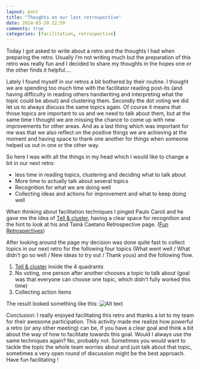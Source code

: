 ```yaml
---
layout: post
title: "Thoughts on our last retrospective"
date: 2014-03-20 22:59
comments: true
categories: [facilitation, retrospective]
---
```


Today I got asked to write about a retro and the thoughts I had when preparing the retro. Usually I’m not writing much but the preparation of this retro was really fun and I decided to share my thoughts in the hopes one or the other finds it helpful….

Lately I found myself in our retros a bit bothered by their routine. I thought we are spending too much time with the facilitator reading post-its (and having difficulty in reading others handwriting and interpreting what the topic could be about) and clustering them. Secondly the dot voting we did let us to always discuss the same topics again. Of course it means that those topics are important to us and we need to talk about them, but at the same time I thought we are missing the chance to come up with new improvements for other areas.  And as a last thing which was important for me was that we also reflect on the positive things we are achieving at the moment and having space to thank one another for things when someone helped us out in one or the other way.

So here I was with all the things in my head which I would like to change a bit in our next retro:
- less time in reading topics, clustering and deciding what to talk about
- More time to actually talk about several topics
- Recognition for what we are doing well
- Collecting ideas and actions for improvement and what to keep doing well

When thinking about facilitation techniques I pinged Paulo Caroli and he gave me the idea of <a href="http://www.funretrospectives.com/tell-and-cluster/">Tell & cluster</a>, having a clear space for recognition and the hint to look at his and Tainã Caetano Retrospective page. (<a href="http://www.funretrospectives.com/">Fun Retrospectives</a>) 

After looking around the page my decision was done quite fast to collect topics in our next retro for the following four topics (What went well / What didn’t go so well / New ideas to try out / Thank yous) and the following flow.

<ol>
<li><a href="http://www.funretrospectives.com/tell-and-cluster/">Tell & cluster</a> inside the 4 quadrants</li>
<li>No voting, one person after another chooses a topic to talk about (goal was that everyone can choose one topic, which didn't fully worked this time)</li>
<li>Collecting action items</li>
</ol>

The result looked something like this:
![Alt text](/images/retro_outcome.png "Optional title")

Conclusion: I really enjoyed facilitating this retro and thanks a lot to my team for their awesome participation. This activity made me realize how powerful a retro (or any other meeting) can be, if you have a clear goal and think a bit about the way of how to facilitate towards this goal. Would I always use the same techniques again? No, probably not. Sometimes you would want to tackle the topic the whole team worries about and just talk about that topic, sometimes a very open round of discussion might be the best approach. Have fun facilitating  !